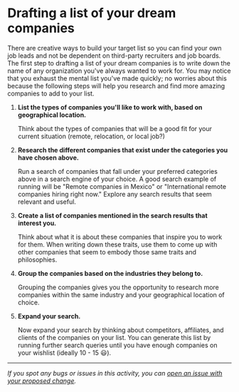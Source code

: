 # Drafting a list of your dream companies

There are creative ways to build your target list so you can find your own job leads and not be dependent on third-party recruiters and job boards. The first step to drafting a list of your dream companies is to write down the name of any organization you've always wanted to work for. You may notice that you exhaust the mental list you've made quickly; no worries about this because the following steps will help you research and find more amazing companies to add to your list.  

1. **List the types of companies you'll like to work with, based on geographical location.**

    Think about the types of companies that will be a good fit for your current situation (remote, relocation, or local job?) 

2. **Research the different companies that exist under the categories you have chosen above.** 

    Run a search of companies that fall under your preferred categories above in a search engine of your choice. A good search example of running will be "Remote companies in Mexico" or "International remote companies hiring right now." Explore any search results that seem relevant and useful. 

3. **Create a list of companies mentioned in the search results that interest you.** 

    Think about what it is about these companies that inspire you to work for them. When writing down these traits, use them to come up with other companies that seem to embody those same traits and philosophies. 

4. **Group the companies based on the industries they belong to.** 

    Grouping the companies gives you the opportunity to research more companies within the same industry and your geographical location of choice. 

5. **Expand your search.** 

    Now expand your search by thinking about competitors, affiliates, and clients of the companies on your list. You can generate this list by running further search queries until you have enough companies on your wishlist (ideally 10 - 15 😃).


------

_If you spot any bugs or issues in this activity, you can [open an issue with your proposed change](https://github.com/microverseinc/curriculum-transversal-skills/blob/main/git-github/articles/open_issue.md)._
